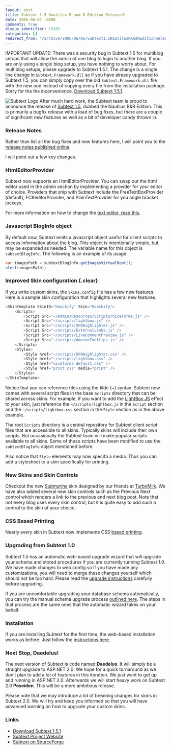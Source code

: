 ```yaml
---
layout: post
title: Subtext 1.5 Nautilus R and R Edition Released!
date: 2006-06-07 -0800
comments: true
disqus_identifier: 13182
categories: []
redirect_from: "/archive/2006/06/06/Subtext1.5NautilusRAndREditionReleased.aspx/"
---
```


IMPORTANT UPDATE: There was a security bug in Subtext 1.5 for multiblog
setups that will allow the admin of one blog to login to another blog.
If you are only using a single blog setup, you have nothing to worry
about. For multiblog setups, please upgrade to Subtext 1.5.1. The change
is a single line change in `Subtext.Framework.dll` so if you have
already upgraded to Subtext 1.5, you can simply copy over the old
`Subtext.Framework.dll` file with the new one instead of copying every
file from the installation package. Sorry for the the inconvenience.
[Download Subtext
1.5.1](http://sourceforge.net/project/showfiles.php?group_id=137896 "Subtext Downloads").

![Subtext Logo](http://haacked.com/images/SubtextLogo.png) After much
hard work, the Subtext team is proud to announce the release of [Subtext
1.5](http://sourceforge.net/project/showfiles.php?group_id=137896 "Download it"),
dubbed the Nautilus R&R Edition. This is primarily a bugfix release with
a load of bug fixes, but there are a couple of significant new features
as well as a bit of developer candy thrown in.

### Release Notes

Rather than list all the bug fixes and new features here, I will point
you to the [release notes published
online](http://subtextproject.com/Home/Roadmap/ReleaseNotes/tabid/146/Default.aspx "Subtext Release Notes").

I will point out a few key changes.

### HtmlEditorProvider

Subtext now supports an HtmlEditorProvider. You can swap out the html
editor used in the admin section by implementing a provider for your
editor of choice. Providers that ship with Subtext include the
FreeTextBoxProvider (default), FCKeditorProvider, and PlainTextProvider
for you angle bracket jockeys.

For more information on how to change the [text editor, read
this](http://subtextproject.com/Home/Docs/Developer/RichTextEditorConfiguration/tabid/144/Default.aspx "How to change the text editor").

### Javascript BlogInfo object

By default now, Subtext emits a javascript object useful for client
scripts to access information about the blog. This object is
intentionally simple, but may be expanded as needed. The variable name
for this object is `subtextBlogInfo`. The following is an example of its
usage.

```csharp
var imagesPath = subtextBlogInfo.getImagesVirtualRoot();
alert(imagesPath);
```

### Improved Skin configuration {.clear}

If you write custom skins, the `Skins.config` file has a few new
features. Here is a sample skin configuration that highlights several
new features.

```csharp
<SkinTemplate SkinID="Haackify" Skin="Haackify">
    <Scripts>
        <Script Src="~/Admin/Resources/Scripts/niceForms.js" />
        <Script Src="~/scripts/lightbox.js" />
        <Script Src="~/scripts/XFNHighlighter.js" />
        <Script Src="~/scripts/ExternalLinks.js" />
        <Script Src="~/scripts/LiveCommentPreview.js" />
        <Script Src="~/scripts/AmazonTooltips.js" />
    </Scripts>
    <Styles>
        <Style href="~/scripts/XFNHighlighter.css" />
        <Style href="~/scripts/lightbox.css" />
        <Style href="niceforms-default.css" />
        <Style href="print.css" media="print" />
    </Styles>
</SkinTemplate>
```

Notice that you can reference files using the tilde (\~) syntax. Subtext
now comes with several script files in the base `Scripts` directory that
can be shared across skins. For example, if you want to add the
[LightBox JS](http://huddletogether.com/projects/lightbox/ "LightboxJS")
effect to your skin, just reference the `~/scripts/lightbox.js` in the
`Script` section and the `~/scripts/lightbox.css` section in the `Style`
section as in the above example.

The root `Scripts` directory is a central repository for Subtext client
script files that are accessible to all skins. Typically skins will
include their own scripts. But occasionally the Subtext team will make
popular scripts available to all skins. Some of these scripts have been
modified to use the `subtextBlogInfo` object mentioned before.

Also notice that `Style` elements may now specifa a media. Thus you can
add a stylesheet to a skin specifically for printing.

### New Skins and Skin Controls

Checkout the new
*[Submarine](http://haacked.com/archive/2006/06/07/SubmarineSkin.aspx "Submarine")*
skin designed by our friends at
[TurboMilk](http://turbomilk.com/ "TurboMilk"). We have also added
several new skin controls such as the Previous Next control which
renders a link to the previous and next blog post. Note that not every
blog uses every skin control, but it is quite easy to add such a control
to the skin of your choice.

### CSS Based Printing

Nearly every skin in Subtext now implements CSS [based
printing](http://haacked.com/archive/2006/03/09/ImplementingCSSBasedPrinting.aspx "CSS Based Printing").

### Upgrading from Subtext 1.0

Subtext 1.5 has an automatic web-based upgrade wizard that will upgrade
your schema and stored procedures if you are currently running Subtext
1.0. We have made changes to web.config so if you have made any
customizations, you will need to merge these changes yourself which
should not be too hard. Please read the [upgrade
instructions](http://subtextproject.com/Home/Docs/Upgrading/tabid/147/Default.aspx "Upgrading Subtext to 1.5 from 1.0")
carefully before upgrading.

If you are uncomfortable upgrading your database schema automatically,
you can try the manual schema upgrade process [outlined
here](http://subtextproject.com/Home/Docs/Upgrading/ManualUpgradeProcess/tabid/148/Default.aspx "Manual Upgrade Process").
The steps in that process are the same ones that the automatic wizard
takes on your behalf.

### Installation

If you are installing Subtext for the first time, the web-based
installation works as before. Just follow the [instructions
here](http://subtextproject.com/Home/Docs/Installation/tabid/111/Default.aspx "Installing Subtext").

### Next Stop, Daedelus!

The next version of Subtext is code named **Daedelus**. It will simply
be a straight upgrade to ASP.NET 2.0. We hope for a quick turnaround as
we don’t plan to add a lot of features in this iteration. We just want
to get up and running in ASP.NET 2.0. Afterwards we will start heavy
work on Subtext 2.0 **Poseidon**. This will be a more ambitious release.

Please note that we may introduce a lot of breaking changes for skins in
Subtext 2.0. We will try and keep you informed so that you will have
advanced warning on how to upgrade your custom skins.

### Links

-   [Download Subtext
    1.5.1](http://sourceforge.net/project/showfiles.php?group_id=137896 "Subtext Downloads")
-   [Subtext Project
    Website](http://subtextproject.com/ "Subtext Project Website")
-   [Subtext on
    SourceForge](http://sourceforge.net/projects/subtext "Subtext SourceForge Site")


